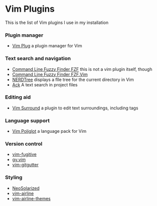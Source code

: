 # Vim Plugins

This is the list of Vim plugins I use in my installation

### Plugin manager
- [Vim Plug](https://github.com/junegunn/vim-plug) a plugin manager for Vim

### Text search and navigation
- [Command Line Fuzzy Finder FZF](https://github.com/junegunn/fzf) this is not a vim plugin itself, though
- [Command Line Fuzzy Finder FZF.Vim](https://github.com/junegunn/fzf.vim)
- [NERDTree](https://github.com/scrooloose/nerdtree) displays a flle tree for the current directory in Vim
- [Ack](https://github.com/mileszs/ack.vim) A text search in project files

### Editing aid
- [Vim Surround](https://github.com/tpope/vim-surround) a plugin to edit text surroundings, including tags

### Language support
- [Vim Poliglot](https://github.com/sheerun/vim-polyglot) a language pack for Vim 

### Version control
- [vim-fugitive](https://github.com/tpope/vim-fugitive)
- [gv.vim](https://github.com/junegunn/gv.vim)
- [vim-gitgutter](https://github.com/airblade/vim-gitgutter)

### Styling 
- [NeoSolarized](https://github.com/iCyMind/NeoSolarized)
- [vim-airline](https://github.com/vim-airline/vim-airline)
- [vim-airline-themes](https://github.com/vim-airline/vim-airline-themes)
